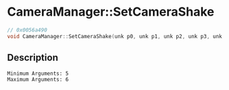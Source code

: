 # CameraManager::SetCameraShake
```c
// 0x0056a490
void CameraManager::SetCameraShake(unk p0, unk p1, unk p2, unk p3, unk p4, ...)
```
## Description
```
Minimum Arguments: 5
Maximum Arguments: 6
```
